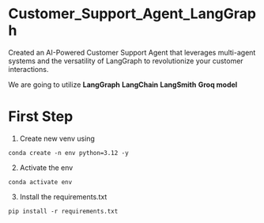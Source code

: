 # Customer_Support_Agent_LangGraph
 Created an AI-Powered Customer Support Agent that leverages multi-agent systems and the versatility of LangGraph to revolutionize your customer interactions.

We are going to utilize **LangGraph** **LangChain** **LangSmith** **Groq model**

# First Step
1. Create new venv using 

```
conda create -n env python=3.12 -y

```
2. Activate the env 

```
conda activate env
```
3. Install the requirements.txt
```
pip install -r requirements.txt
```

